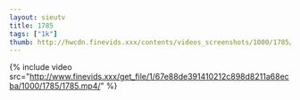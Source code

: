 ```yaml
--- 
layout: sieutv
title: 1785
tags: ["1k"]
thumb: http://hwcdn.finevids.xxx/contents/videos_screenshots/1000/1785/preview.mp4.jpg
---
```

{% include video src="http://www.finevids.xxx/get_file/1/67e88de391410212c898d8211a68ecba/1000/1785/1785.mp4/" %} 
